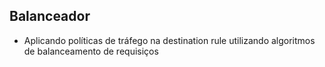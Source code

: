 ## Balanceador

- Aplicando políticas de tráfego na destination rule utilizando algoritmos de balanceamento de requisiços